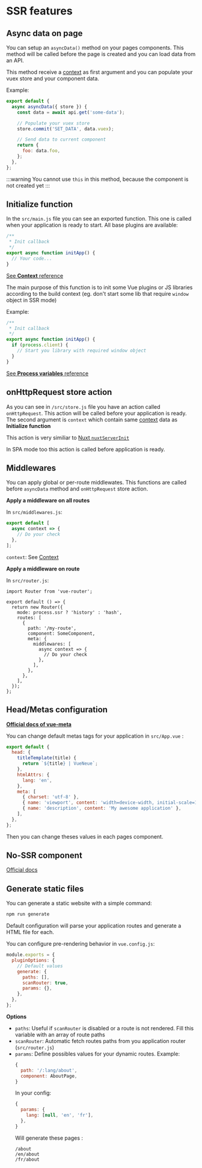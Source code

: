 # SSR features

## Async data on page

You can setup an `asyncData()` method on your pages components. This method will be called
before the page is created and you can load data from an API.

This method receive a [context](/reference/) as first argument and you
can populate your vuex store and your component data.

Example:

```js
export default {
  async asyncData({ store }) {
    const data = await api.get('some-data');

    // Populate your vuex store
    store.commit('SET_DATA', data.vuex);

    // Send data to current component
    return {
      foo: data.foo,
    };
  },
};
```

:::warning
You cannot use `this` in this method, because the component is not created yet
:::

## Initialize function

In the `src/main.js` file you can see an exported function. This one
is called when your application is ready to start. All base plugins
are available:

```js
/**
 * Init callback
 */
export async function initApp() {
  // Your code...
}
```

[See **Context** reference](/reference/)

The main purpose of this function is to init some Vue plugins or JS libraries according
to the build context (eg. don't start some lib that require `window` object in SSR mode)

Example:

```js
/**
 * Init callback
 */
export async function initApp() {
  if (process.client) {
    // Start you library with required window object
  }
}
```

[See **Process variables** reference](/reference/process.html)

## onHttpRequest store action

As you can see in `/src/store.js` file you have an action called `onHttpRequest`.
This action will be called before your application is ready. The second argument is
`context` which contain same [context](/reference/) data as **Initialize function**

This action is very similiar to [Nuxt `nuxtServerInit`](https://nuxtjs.org/guide/vuex-store/#the-nuxtserverinit-action)

In SPA mode too this action is called before application is ready.

## Middlewares

You can apply global or per-route middlewates. This functions are called before
`asyncData` method and `onHttpRequest` store action.

**Apply a middleware on all routes**

In `src/middlewares.js`:

```js
export default [
  async context => {
    // Do your check
  },
];
```

`context`: See [Context](/reference/)

**Apply a middleware on route**

In `src/router.js`:

```js{10-16}
import Router from 'vue-router';

export default () => {
  return new Router({
    mode: process.ssr ? 'history' : 'hash',
    routes: [
      {
        path: '/my-route',
        component: SomeComponent,
        meta: {
          middlewares: [
            async context => {
              // Do your check
            },
          ],
        },
      },
    ],
  });
};
```

## Head/Metas configuration

**[Official docs of vue-meta](https://github.com/declandewet/vue-meta)**

You can change default metas tags for your application in `src/App.vue` :

```js
export default {
  head: {
    titleTemplate(title) {
      return `${title} | VueNeue`;
    },
    htmlAttrs: {
      lang: 'en',
    },
    meta: [
      { charset: 'utf-8' },
      { name: 'viewport', content: 'width=device-width, initial-scale=1' },
      { name: 'description', content: 'My awesome application' },
    ],
  },
};
```

Then you can change theses values in each pages component.

## No-SSR component

[Official docs](https://github.com/egoist/vue-no-ssr)

## Generate static files

You can generate a static website with a simple command:

```bash
npm run generate
```

Default configuration will parse your application routes and generate a HTML file for each.

You can configure pre-rendering behavior in `vue.config.js`:

```js
module.exports = {
  pluginOptions: {
    // Default values
    generate: {
      paths: [],
      scanRouter: true,
      params: {},
    },
  },
};
```

**Options**

- `paths`: Useful if `scanRouter` is disabled or a route is not rendered. Fill this
  variable with an array of route paths
- `scanRouter`: Automatic fetch routes paths from you application router (`src/router.js`)
- `params`: Define possibles values for your dynamic routes.
  Example:
  ```js
  {
    path: '/:lang/about',
    component: AboutPage,
  }
  ```
  In your config:
  ```js
  {
    params: {
      lang: [null, 'en', 'fr'],
    },
  }
  ```
  Will generate these pages :
  ```
  /about
  /en/about
  /fr/about
  ```
